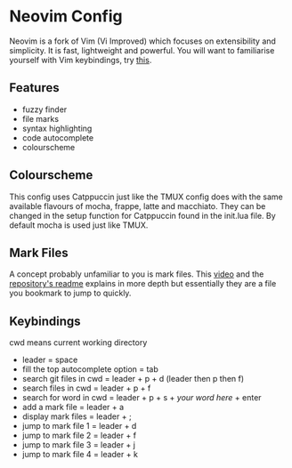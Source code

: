 # Neovim Config
Neovim is a fork of Vim (Vi Improved) which focuses on extensibility and simplicity. It is fast, lightweight and powerful. You will want to familiarise yourself with Vim keybindings, try [this](https://www.openvim.com/).

## Features
- fuzzy finder
- file marks
- syntax highlighting
- code autocomplete
- colourscheme

## Colourscheme
This config uses Catppuccin just like the TMUX config does with the same available flavours of mocha, frappe, latte and macchiato. They can be changed in the setup function for Catppuccin found in the init.lua file. By default mocha is used just like TMUX.

## Mark Files
A concept probably unfamiliar to you is mark files. This [video](https://www.youtube.com/watch?v=Qnos8aApa9g&ab_channel=ThePrimeagen) and the [repository's readme](https://github.com/ThePrimeagen/harpoon) explains in more depth but essentially they are a file you bookmark to jump to quickly.

## Keybindings
cwd means current working directory
- leader = space
- fill the top autocomplete option = tab
- search git files in cwd = leader + p + d (leader then p then f)
- search files in cwd = leader + p + f
- search for word in cwd = leader + p + s + *your word here* + enter
- add a mark file = leader + a
- display mark files = leader + ;
- jump to mark file 1 = leader + d
- jump to mark file 2 = leader + f
- jump to mark file 3 = leader + j
- jump to mark file 4 = leader + k

